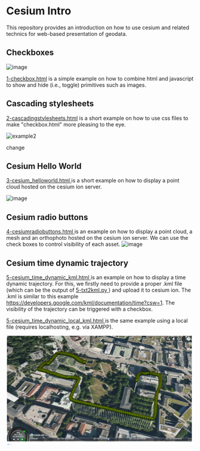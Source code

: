 # Cesium Intro

This repository provides an introduction on how to use cesium and related technics for web-based presentation of geodata.

## Checkboxes
![image](https://user-images.githubusercontent.com/9204823/111168162-147f1100-85a2-11eb-9137-77aead69cf24.png)

 [1-checkbox.html](https://github.com/pinguinonice/lab-visualisierung/blob/main/examples/1-checkbox.html) is a simple example on how to combine html and javascript to show and hide (i.e., toggle) primitives such as images.

## Cascading stylesheets

 [2-cascadingstylesheets.html](https://github.com/pinguinonice/lab-visualisierung/blob/main/examples/2-cascadingstylesheets.html) is a short example on how to use css files to make "checkbox.html" more pleasing to the eye.

![example2](https://user-images.githubusercontent.com/9204823/112308888-f05ab880-8ca2-11eb-9c38-0b3e927303e4.PNG)

change

## Cesium Hello World

 [3-cesium_helloworld.html ](https://github.com/pinguinonice/lab-visualisierung/blob/main/examples/3-cesium_helloworld.html) is a short example on how to display a point cloud hosted on the cesium ion server.

![image](https://user-images.githubusercontent.com/9204823/111168321-409a9200-85a2-11eb-968f-9ef9a6d97c96.png)

## Cesium radio buttons

 [4-cesiumradiobuttons.html  ](https://github.com/pinguinonice/lab-visualisierung/blob/main/examples/4-cesiumradiobuttons.html) is an example on how to display a point cloud, a mesh and an orthophoto hosted on the cesium ion server. We can use the check boxes to control visibility of each asset.
![image](https://user-images.githubusercontent.com/9204823/111168418-58721600-85a2-11eb-9418-e8fae069e714.png)


## Cesium time dynamic trajectory

 [5-cesium_time_dynamic_kml.html  ](https://github.com/pinguinonice/lab-visualisierung/blob/main/examples/5-cesium_time_dynamic_kml.html) is an example on how to display a time dynamic trajectory. For this, we firstly need to provide a proper .kml file (which can be the output of [5-txt2kml.py  ](https://github.com/pinguinonice/lab-visualisierung/blob/main/examples/5-txt2kml.py)) and upload it to cesium ion. The .kml is similar to this example https://developers.google.com/kml/documentation/time?csw=1. The visibility of the trajectory can be triggered with a checkbox.

 [5-cesium_time_dynamic_local_kml.html  ](https://github.com/pinguinonice/lab-visualisierung/blob/main/examples/5-cesium_time_dynamic_local_kml.html)  is the same example using a local file (requires localhosting, e.g. via XAMPP).

![image](docu/timedynamic.PNG)
